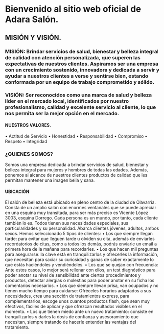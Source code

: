 
# Bienvenido al sitio web oficial de Adara Salón.

## MISIÓN Y VISIÓN.

### MISIÓN: Brindar servicios de salud, bienestar y belleza integral de calidad con atención personalizada, que superen las expectativas de nuestros clientes. Aspiramos ser una empresa con un crecimiento sostenido, innovadora y dedicada a servir y ayudar a nuestros clientes a verse y sentirse bien, estando conformada por un equipo de trabajo comprometido y sólido.

### VISIÓN: Ser reconocidos como una marca de salud y belleza líder en el mercado local, identificados por nuestro profesionalismo, calidad y excelente servicio al cliente, lo que nos permita ser la mejor opción en el mercado.

#### NUESTROS VALORES.
• Actitud de Servicio
• Honestidad
• Responsabilidad
• Compromiso
• Respeto
• Integridad


### ¿QUIENES SOMOS?
Somos una empresa dedicada a brindar servicios de salud, bienestar y belleza integral para mujeres y hombres de todas las edades. Además, ponemos al alcance de nuestros clientes productos de calidad que les permitan mantener una imagen bella y sana.


#### UBICACIÓN

El salón de belleza está ubicado en pleno centro de la ciudad de Olavarría. Consta de un amplio salón con enormes ventanales que se puede apreciar en una esquina muy transitada, para ser más preciso es Vicente López 3003, esquina Dorrego.
Cada persona es un mundo, por tanto, cada cliente también lo es. Todos tienen sus necesidades especiales, sus particularidades y su personalidad.
Abarca clientes jóvenes, adultos, ambos sexos.
Hemos seleccionado 5 tipos de clientes:
    • Los que siempre llegan tarde: para evitar que lleguen tarde u olviden su cita, además de enviarles recordatorios de citas, como a todos los demás, podrás enviarle un email a primera hora de la mañana para recordarles.
    • Los que hacen mil preguntas para asegurarse: la clave está en tranquilizarlos y ofrecerles la información, que necesitan para saciar su curiosidad y ganas de saber exactamente lo que estás haciéndoles y vendiéndoles.
    • Los que se quejan con frecuencia: Ante estos casos, lo mejor será rellenar con ellos, un test diagnóstico para poder anotar su nivel de sensibilidad ante ciertos procedimientos y productos, detectar alergias o molestias para poder anotar en su ficha los comentarios necesarios.
    • Los que siempre llevan prisa, van ocupados y no tienen mucho tiempo para cuidarse: Ofréceles horarios adaptados a sus necesidades, crea una sección de tratamientos express, para complementarlos, escoge unos cuantos productos flash, que sean muy efectivos, fáciles de aplicar y que ofrezcan resultados visibles en el momento.
    • Los que tienen miedo ante un nuevo tratamiento: consiste en tranquilizarlos y darles la dosis de confianza y asesoramiento que necesitan, siempre tratando de hacerle entender las ventajas del tratamiento.
